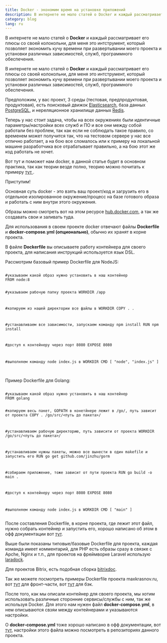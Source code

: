 ```yaml
---
title: Docker - экономим время на установке приложений
description: В интернете не мало статей о Docker и каждый рассматривает его плюсы со своей колокольни, для меня это интструмент, который позволяет экономить кучу времени при развертывании моего проекта и установки различных зависимостей, служб, программного обеспечения.
category: blog
lang: ru
---
```

В интернете не мало статей о <b>Docker</b> и каждый рассматривает его плюсы со своей колокольни, для меня это интструмент, который позволяет экономить кучу времени при развертывании моего проекта и установки различных зависимостей, служб, программного обеспечения.

В интернете не мало статей о <b>Docker</b> и каждый рассматривает его плюсы со своей колокольни, для меня это интструмент, который позволяет экономить кучу времени при развертывании моего проекта и установки различных зависимостей, служб, программного обеспечения. </p>

<p>Предположим, у вас проект, 3 среды (тестовая, предпродуктовая, продуктовая), есть поисковый движок <a href="https://www.elastic.co/" rel="nofollow" target="_blank">Elasticsearch</a>, база данных <a href="https://www.postgresql.org/" rel="nofollow" target="_blank">PostgreSQL</a>, и нереляционное хранилище данных <a href="https://redis.io/" rel="nofollow" target="_blank">Redis</a>.
</p>
<p>
	Теперь у нас стоит задача, чтобы на всех окружениях были идентичные параметры/настройки всех служб и ПО и все они между собой работали без проблем, так как если не соблюдать такое правило, со временем может получится так, что на тестовом сервере у нас все отлично работает, а на бою все сломалось или к примеру на локальной машине разработчика все отрабатывает правильно, а на бою этот же код работать не хочет.
</p>
<p>Вот тут и поможет нам docker, в данной статье будет в основном практика, так как теории везде полно, теорию можно почитать к примеру <a href="https://habr.com/post/353238/" rel="nofollow" target="_blank"> тут </a>.</p>

<p>Приступим!</p>

<p>Основная суть docker - это взять ваш проект/код и загрузить его в отдельное изолированное окружение/процесс на базе готового образа и работать с ним внутри этого окружения.</p>

<p>Образы можно смотреть вот на этом ресурсе <a href="https://hub.docker.com" rel='nofollow' target='_blank'>hub.docker.com</a>, а так же создавать свои и заливать туда.</p>

<p>Для использования в своем проекте docker отвечают файлы <b>Dockerfile</b> и <b>docker-compose.yml (опционально)</b>, обычно их хранят в корне проекта.</p>
<p>
	В файле <b>Dockerfile</b> вы описываете работу контейнера для своего проекта, для написания инструкций используется язык DSL.
</p>
<p>Рассмотрим базовый пример Dockerfile для NodeJS:</p>
<pre>
<code class='makefile'>
#указываем какой образ нужно установить в наш контейнер
FROM node:8

#указываем рабочую папку проекта
WORKDIR /app

#копируем из нашей директории все файлы в WORKDIR
COPY . .

#устанавливаем все зависимости, запускаем команду npm install
RUN npm install

#доступ к контейнеру через порт 8080
EXPOSE 8080

#выполняем команду node index.js в WORKDIR
CMD [ "node", "index.js" ]
</code>
</pre>

<p>Пример Dockerfile для Golang:</p>
<pre>
<code class='makefile'>
#указываем какой образ нужно установить в наш контейнер
FROM golang

#копируем весь пакет, GOPATH в конетйнере лежит в /go/, путь зависит от проекта
COPY . /go/src/<путь до пакета>/

#устанавливаем рабочую директорию, путь зависити от проекта
WORKDIR /go/src/<путь до пакета>/

#устанавливаем нужны пакеты, можно все вынести в один makefile и запустить его
RUN go get github.com/jinzhu/gorm

#собираем приложение, тоже зависит от пути проекта
RUN go build -o main .

#доступ к контейнеру через порт 8080
EXPOSE 8080

#выполняем команду node index.js в WORKDIR
CMD [ "main" ]
</code>
</pre>

<p>После составления Dockerfile, в корне проекта, где лежит этот файл, нужно собрать контейнер и запустить его, хорошо написано об этом в офф документации вот <a href='https://docs.docker.com/get-started/part2/#build-the-app' target='_blank'>тут</a>.</p>

<p>Выше были показаны типовые/базовые Dockerfile для проекта, каждая команда имеет комментарий, для PHP есть образы сразу в связке с Apche, Nginx и т.п., для проектов на фреймворке Laravel использую <a target='_blank' href='https://Laradock.io'>laradock</a>.</p>

<p>Для проектов Bitrix, есть подобная сборка <a href='https://github.com/bitrixdock/bitrixdock' target='_blank'>bitrixdoc</a>.</p>

<p>Так же можете посмотреть примеры Dockerfile проекта maxkrasnov.ru, вот <a href='https://github.com/maxkrasnov/ru.maxkrasnov-front/blob/master/Dockerfile' target='_blank'>тут</a> для фронт-части, вот <a href='https://github.com/maxkrasnov/ru.maxkrasnov.api/blob/master/build/package/Dockerfile' target='_blank'>тут</a> для бэк.</p>



<p>
После того, как мы описали контейнер для своего проекта, мы хотим использовать различные сторонние сервисы/службы с ним, так же используя Docker. Для этого нам нужен файл <b>docker-compose.yml</b>, в нем описываются свзяи между контейнерами и указываются настройки. 
</p>

<p>О <b>docker-compose.yml</b> тоже хорошо написано в офф документации, вот <a href='https://docs.docker.com/compose/compose-file/#build' target='_blank'>тут</a>, настройки этого файла можно посмотреть в репозиториях данного проекта.</p>
